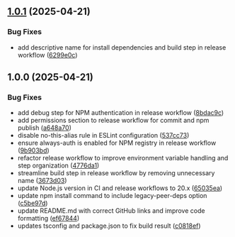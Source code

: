 ## [1.0.1](https://github.com/N1ghtHunter/search-optimizer/compare/v1.0.0...v1.0.1) (2025-04-21)

### Bug Fixes

* add descriptive name for install dependencies and build step in release workflow ([6299e0c](https://github.com/N1ghtHunter/search-optimizer/commit/6299e0c226562a2934a32565b954558c46cb9322))

## 1.0.0 (2025-04-21)

### Bug Fixes

* add debug step for NPM authentication in release workflow ([8bdac9c](https://github.com/N1ghtHunter/search-optimizer/commit/8bdac9cc1e4837eb6a0d8c30a10f074e41213259))
* add permissions section to release workflow for commit and npm publish ([a648a70](https://github.com/N1ghtHunter/search-optimizer/commit/a648a70ec7ce0cef154a5e545d3a148b092851f0))
* disable no-this-alias rule in ESLint configuration ([537cc73](https://github.com/N1ghtHunter/search-optimizer/commit/537cc731fc60bc6cde6098d95ada9546948f3f4b))
* ensure always-auth is enabled for NPM registry in release workflow ([9b903bd](https://github.com/N1ghtHunter/search-optimizer/commit/9b903bdc63657d951f9593e67d3c67f1e8e94cd0))
* refactor release workflow to improve environment variable handling and step organization ([4776da1](https://github.com/N1ghtHunter/search-optimizer/commit/4776da119b9023edce6f3b4d0fcde478bbfc8fb1))
* streamline build step in release workflow by removing unnecessary name ([3673d03](https://github.com/N1ghtHunter/search-optimizer/commit/3673d03897a7646a7a824f9a8841a722f4db952a))
* update Node.js version in CI and release workflows to 20.x ([65035ea](https://github.com/N1ghtHunter/search-optimizer/commit/65035ea957519035a5d772bf01e89f7c1bc5f975))
* update npm install command to include legacy-peer-deps option ([c5be97d](https://github.com/N1ghtHunter/search-optimizer/commit/c5be97db30df2a47e6dacbda3c850d4d5e44d380))
* update README.md with correct GitHub links and improve code formatting ([ef67844](https://github.com/N1ghtHunter/search-optimizer/commit/ef6784462cf659c6fb910d5a3d68d703fdc7a216))
* updates tsconfig and package.json to fix build result ([c0818ef](https://github.com/N1ghtHunter/search-optimizer/commit/c0818ef64c45e15598ff720e8399a378e4f347ce))
